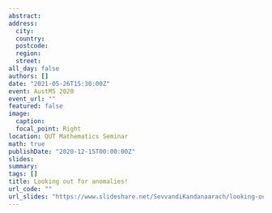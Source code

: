 ```yaml
---
abstract: 
address:
  city: 
  country: 
  postcode: 
  region: 
  street: 
all_day: false
authors: []
date: "2021-05-26T15:30:00Z" 
event: AustMS 2020
event_url: ""
featured: false
image:
  caption: 
  focal_point: Right
location: QUT Mathematics Seminar
math: true
publishDate: "2020-12-15T00:00:00Z"
slides: 
summary: 
tags: []
title: Looking out for anomalies!
url_code: ""
url_slides: "https://www.slideshare.net/SevvandiKandanaarach/looking-out-for-anomalies"
---
```

